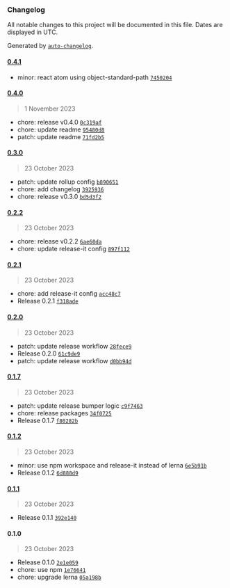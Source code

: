 ### Changelog

All notable changes to this project will be documented in this file. Dates are displayed in UTC.

Generated by [`auto-changelog`](https://github.com/CookPete/auto-changelog).

#### [0.4.1](https://github.com/react-earth/react-atom/compare/0.4.0...0.4.1)

- minor: react atom using object-standard-path [`7450204`](https://github.com/react-earth/react-atom/commit/745020404ae653d21f3c61dbbcba7d5ec29eafbb)

#### [0.4.0](https://github.com/react-earth/react-atom/compare/0.3.0...0.4.0)

> 1 November 2023

- chore: release v0.4.0 [`0c319af`](https://github.com/react-earth/react-atom/commit/0c319af5be0d59be4e9a9d8e5c9a18965b133b92)
- chore: update readme [`95480d8`](https://github.com/react-earth/react-atom/commit/95480d87d6d76b96e524b62afe8134e64559894f)
- patch: update readme [`71fd2b5`](https://github.com/react-earth/react-atom/commit/71fd2b5d01c737f682c3548ddf66f4e472d3b91e)

#### [0.3.0](https://github.com/react-earth/react-atom/compare/0.2.2...0.3.0)

> 23 October 2023

- patch: update rollup config [`b890651`](https://github.com/react-earth/react-atom/commit/b890651e92eed38333c17221ffdfeedda960c5b9)
- chore: add changelog [`3925936`](https://github.com/react-earth/react-atom/commit/3925936c7730e5ce11728a7bf6ec7109df4e8208)
- chore: release v0.3.0 [`bd5d3f2`](https://github.com/react-earth/react-atom/commit/bd5d3f2932f28e96ac09cd3d0179654884f8b11f)

#### [0.2.2](https://github.com/react-earth/react-atom/compare/0.2.1...0.2.2)

> 23 October 2023

- chore: release v0.2.2 [`6ae60da`](https://github.com/react-earth/react-atom/commit/6ae60daf52942bdcf17fc1cc7d717d0bad91fdd1)
- chore: update release-it config [`897f112`](https://github.com/react-earth/react-atom/commit/897f1120b34d2926af81d452b18bbcf24eef4601)

#### [0.2.1](https://github.com/react-earth/react-atom/compare/0.2.0...0.2.1)

> 23 October 2023

- chore: add release-it config [`acc48c7`](https://github.com/react-earth/react-atom/commit/acc48c74404d8a05f2e7c1ddd6b47097932e82fc)
- Release 0.2.1 [`f318ade`](https://github.com/react-earth/react-atom/commit/f318ade8f6896c7719c1bc9d9fc0986d80ff4c05)

#### [0.2.0](https://github.com/react-earth/react-atom/compare/0.1.7...0.2.0)

> 23 October 2023

- patch: update release workflow [`28fece9`](https://github.com/react-earth/react-atom/commit/28fece91e0f5fd589dd0ea02ccd91f90aae371c7)
- Release 0.2.0 [`61c9de9`](https://github.com/react-earth/react-atom/commit/61c9de9d07f7020f98268c40d185fb2fe0a063e5)
- patch: update release workflow [`d0bb94d`](https://github.com/react-earth/react-atom/commit/d0bb94d209779c52130ec0b08f7d35b85aab18db)

#### [0.1.7](https://github.com/react-earth/react-atom/compare/0.1.2...0.1.7)

> 23 October 2023

- patch: update release bumper logic [`c9f7463`](https://github.com/react-earth/react-atom/commit/c9f746372cd0398df44659618613a2b70ed95c92)
- chore: release packages [`34f0725`](https://github.com/react-earth/react-atom/commit/34f07256a920f5b69b6ab29f7a8bde70be5abcfc)
- Release 0.1.7 [`f80282b`](https://github.com/react-earth/react-atom/commit/f80282b339bf25df954c0fc279de244ea5807bcc)

#### [0.1.2](https://github.com/react-earth/react-atom/compare/0.1.1...0.1.2)

> 23 October 2023

- minor: use npm workspace and release-it instead of lerna [`6e5b91b`](https://github.com/react-earth/react-atom/commit/6e5b91bbaa2dec609b1827b0a364ae96b63de464)
- Release 0.1.2 [`6d888d9`](https://github.com/react-earth/react-atom/commit/6d888d9bc284f490df2f772bc2ceec83549ac43e)

#### [0.1.1](https://github.com/react-earth/react-atom/compare/0.1.0...0.1.1)

> 23 October 2023

- Release 0.1.1 [`392e140`](https://github.com/react-earth/react-atom/commit/392e140515baa941ec64b654754559fa90c98b31)

#### 0.1.0

> 23 October 2023

- Release 0.1.0 [`2e1e059`](https://github.com/react-earth/react-atom/commit/2e1e0596c7e0b65d4c15f2bae4bcf9348ad4c7c2)
- chore: use npm [`1e76641`](https://github.com/react-earth/react-atom/commit/1e7664149760df2e45008eaf83ec08ab39667e26)
- chore: upgrade lerna [`05a198b`](https://github.com/react-earth/react-atom/commit/05a198b62ace63995fbd5676f78a4f6d8e23c480)
